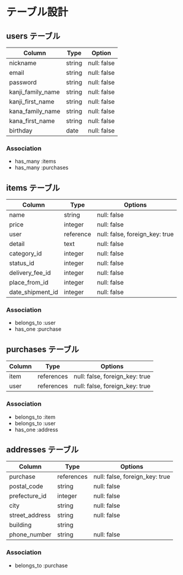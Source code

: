 # テーブル設計

## users テーブル

| Column            | Type   | Option      | 
| ----------------- | ------ | ----------- | 
| nickname          | string | null: false | 
| email             | string | null: false | 
| password          | string | null: false | 
| kanji_family_name | string | null: false | 
| kanji_first_name  | string | null: false | 
| kana_family_name  | string | null: false | 
| kana_first_name   | string | null: false | 
| birthday          | date   | null: false | 

### Association

- has_many :items
- has_many :purchases

## items テーブル

| Column           | Type      | Options                        | 
| ---------------- | --------- | ------------------------------ | 
| name             | string    | null: false                    | 
| price            | integer   | null: false                    | 
| user             | reference | null: false, foreign_key: true | 
| detail           | text      | null: false                    | 
| category_id      | integer   | null: false                    | 
| status_id        | integer   | null: false                    | 
| delivery_fee_id  | integer   | null: false                    | 
| place_from_id    | integer   | null: false                    | 
| date_shipment_id | integer   | null: false                    | 

### Association

- belongs_to :user
- has_one :purchase

## purchases テーブル

| Column  | Type       | Options                        | 
| ------- | ---------- | ------------------------------ | 
| item    | references | null: false, foreign_key: true | 
| user    | references | null: false, foreign_key: true | 

### Association

- belongs_to :item
- belongs_to :user
- has_one :address

## addresses テーブル

| Column         | Type       | Options                        | 
| -------------- | ---------- | ------------------------------ | 
| purchase       | references | null: false, foreign_key: true | 
| postal_code    | string     | null: false                    | 
| prefecture_id  | integer    | null: false                    | 
| city           | string     | null: false                    | 
| street_address | string     | null: false                    | 
| building       | string     |                                | 
| phone_number   | string     | null: false                    | 

### Association

- belongs_to :purchase